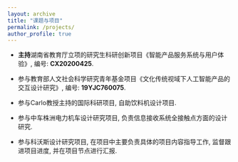 ```yaml
---
layout: archive
title: "课题与项目"
permalink: /projects/
author_profile: true
---
```



* **主持**湖南省教育厅立项的研究生科研创新项目《智能产品服务系统与用户体验》, 编号: **CX20200425**.

* 参与教育部人文社会科学研究青年基金项目《文化传统视域下人工智能产品的交互设计研究》, 编号: **19YJC760075**. 

* 参与Carlo教授主持的国际科研项目, 自助饮料机设计项目.

* 参与中车株洲电力机车设计研究项目, 负责信息接收系统全接触点方面的设计研究.

* 参与科沃斯设计研究项目, 在项目中主要负责具体的项目内容指导工作, 监督跟进项目进度, 并在项目节点进行汇报.

